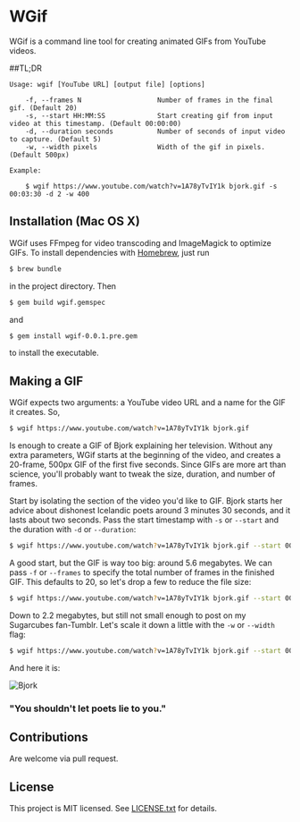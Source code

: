# WGif

WGif is a command line tool for creating animated GIFs from YouTube videos.

##TL;DR
```
Usage: wgif [YouTube URL] [output file] [options]

    -f, --frames N                   Number of frames in the final gif. (Default 20)
    -s, --start HH:MM:SS             Start creating gif from input video at this timestamp. (Default 00:00:00)
    -d, --duration seconds           Number of seconds of input video to capture. (Default 5)
    -w, --width pixels               Width of the gif in pixels. (Default 500px)

Example:

    $ wgif https://www.youtube.com/watch?v=1A78yTvIY1k bjork.gif -s 00:03:30 -d 2 -w 400
```

## Installation (Mac OS X)
WGif uses FFmpeg for video transcoding and ImageMagick to optimize GIFs.
To install dependencies with [Homebrew](http://brew.sh/), just run

```sh
$ brew bundle
```

in the project directory. Then

```sh
$ gem build wgif.gemspec
```

and

```sh
$ gem install wgif-0.0.1.pre.gem
```

to install the executable.

## Making a GIF
WGif expects two arguments: a YouTube video URL and a name for the GIF it creates. So,

```sh
$ wgif https://www.youtube.com/watch?v=1A78yTvIY1k bjork.gif
```

Is enough to create a GIF of Bjork explaining her television. Without any extra parameters, WGif starts at
the beginning of the video, and creates a 20-frame, 500px GIF of the first five seconds. Since GIFs are more
art than science, you'll probably want to tweak the size, duration, and number of frames.

Start by isolating the section of the video you'd like to GIF. Bjork starts her advice about dishonest
Icelandic poets around 3 minutes 30 seconds, and it lasts about two seconds. Pass the start timestamp with
`-s` or `--start` and the duration with `-d` or `--duration`:

```sh
$ wgif https://www.youtube.com/watch?v=1A78yTvIY1k bjork.gif --start 00:03:30 -d 2
```

A good start, but the GIF is way too big: around 5.6 megabytes. We can pass `-f` or `--frames` to specify the
total number of frames in the finished GIF. This defaults to 20, so let's drop a few to reduce the file size:

```sh
$ wgif https://www.youtube.com/watch?v=1A78yTvIY1k bjork.gif --start 00:03:30 -d 2 -f 18
```

Down to 2.2 megabytes, but still not small enough to post on my Sugarcubes fan-Tumblr. Let's scale it down a little
with the `-w` or `--width` flag:

```sh
$ wgif https://www.youtube.com/watch?v=1A78yTvIY1k bjork.gif --start 00:03:30 -d 2 -f 18 --width 350
```

And here it is:

![Bjork](http://i.imgur.com/NZXWwey.gif)
### "You shouldn't let poets lie to you."

## Contributions
Are welcome via pull request.

## License
This project is MIT licensed. See [LICENSE.txt](https://github.com/ecmendenhall/wgif/blob/master/LICENSE.txt) for details.
